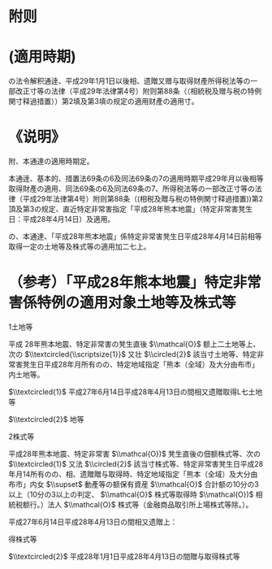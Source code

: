 # 附则

# (適用時期)

の法令解积通逹、平成29年1月1日以後相、遗贈又赠与取得财產所得税法等の一部改正寸等の法律（平成29年法律第4号）附则第88条（（相統税及赠与税の特例関寸释過措置））第2填及第3填の规定の適用财產の適用寸。

# 《说明》

附、本通達の適用時期定。

本通逹、基本的、措置法69条の6及同法69条の7の適用時期平成29年月以後相等取得財產の適用、同法69条の6及同法69条の7、所得税法等の一部改正寸等の法律（平成29年法律第4号）附则第88条（(相税及贈与税の特例関寸释過措置))第2頂及第3の规定、直近特定非常害指定「平成28年熊本地震」（特定非常害凳生日：平成28年4月14日）及適用。

の、本通達、「平成28年熊本地震」係特定非常害凳生日平成28年4月14日前相等取得一定の土地等及株式等の適用加二七上。

# （参考）「平成28年熊本地震」特定非常害係特例の適用对象土地等及株式等

1土地等

平成 28年熊本地震、特定非常害の凳生直後 $\\mathcal{O}$ 额上二土地等上、次の $\\textcircled{\\scriptsize{1}}$ 又壮 $\\circled{2}$ 該当寸土地等、特定非常害凳生日平成28年月所有のの、特定地域指定「熊本（全域）及大分由布市」内土地等。

$\\textcircled{1}$ 平成27年6月14日平成28年4月13日の間相又遗贈取得L七土地等

$\\textcircled{2}$ 地等

2株式等

平成28年熊本地震、特定非常害 $\\mathcal{O})$ 凳生直後の佃额株式等、次の $\\textcircled{1}$ 又法 $\\circled{2}$ 該当寸株式等、特定非常害凳生日平成28年月14所有のの、相、遗贈贈与取得時、特定地域指定「熊本（全域）及大分由布市」内女 $\\supset$ 動產等の额保有資産 $\\mathcal{O}$ 合計额の10分の3以上（10分の3以上の判定、 $\\mathcal{O}$ 株式等取得時 $\\mathcal{O})$ 相統税额行。）法人 $\\mathcal{O}$ 株式等（金融商品取引所上場株式等除。）。

平成27年6月14日平成28年4月13日の間相又遗贈上：

得株式等

$\\textcircled{2}$ 平成28年1月1日平成28年4月13日の間贈与取得株式等